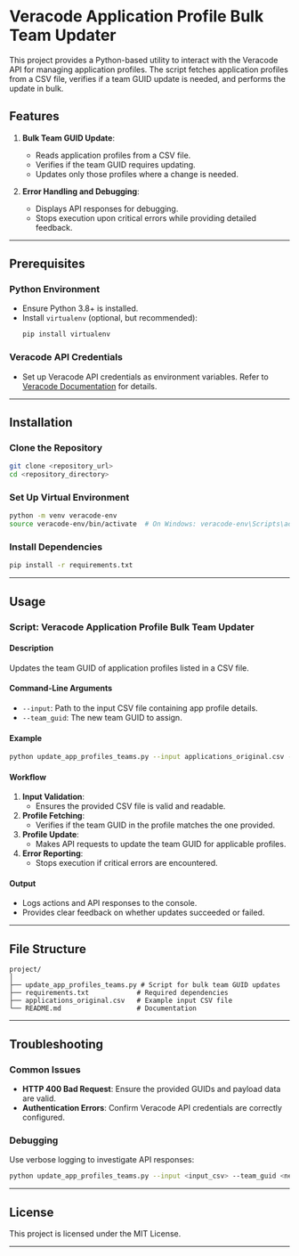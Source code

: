 
# Veracode Application Profile Bulk Team Updater

This project provides a Python-based utility to interact with the Veracode API for managing application profiles. 
The script fetches application profiles from a CSV file, verifies if a team GUID update is needed, and performs the update in bulk.

## Features

1. **Bulk Team GUID Update**:
   - Reads application profiles from a CSV file.
   - Verifies if the team GUID requires updating.
   - Updates only those profiles where a change is needed.

2. **Error Handling and Debugging**:
   - Displays API responses for debugging.
   - Stops execution upon critical errors while providing detailed feedback.

---

## Prerequisites

### Python Environment
- Ensure Python 3.8+ is installed.
- Install `virtualenv` (optional, but recommended):
  ```bash
  pip install virtualenv
  ```

### Veracode API Credentials
- Set up Veracode API credentials as environment variables. Refer to [Veracode Documentation](https://docs.veracode.com/) for details.

---

## Installation

### Clone the Repository
```bash
git clone <repository_url>
cd <repository_directory>
```

### Set Up Virtual Environment
```bash
python -m venv veracode-env
source veracode-env/bin/activate  # On Windows: veracode-env\Scripts\activate
```

### Install Dependencies
```bash
pip install -r requirements.txt
```

---

## Usage

### Script: Veracode Application Profile Bulk Team Updater

#### Description
Updates the team GUID of application profiles listed in a CSV file.

#### Command-Line Arguments
- `--input`: Path to the input CSV file containing app profile details.
- `--team_guid`: The new team GUID to assign.

#### Example
```bash
python update_app_profiles_teams.py --input applications_original.csv --team_guid 67a0dea8-cb2b-49d1-b7df-e5dbf52291cd
```

#### Workflow
1. **Input Validation**:
   - Ensures the provided CSV file is valid and readable.
2. **Profile Fetching**:
   - Verifies if the team GUID in the profile matches the one provided.
3. **Profile Update**:
   - Makes API requests to update the team GUID for applicable profiles.
4. **Error Reporting**:
   - Stops execution if critical errors are encountered.

#### Output
- Logs actions and API responses to the console.
- Provides clear feedback on whether updates succeeded or failed.

---

## File Structure

```
project/
│
├── update_app_profiles_teams.py # Script for bulk team GUID updates
├── requirements.txt            # Required dependencies
├── applications_original.csv   # Example input CSV file
└── README.md                   # Documentation
```

---

## Troubleshooting

### Common Issues
- **HTTP 400 Bad Request**: Ensure the provided GUIDs and payload data are valid.
- **Authentication Errors**: Confirm Veracode API credentials are correctly configured.

### Debugging
Use verbose logging to investigate API responses:
```bash
python update_app_profiles_teams.py --input <input_csv> --team_guid <new_team_guid> --verbose
```

---

## License

This project is licensed under the MIT License.

---
